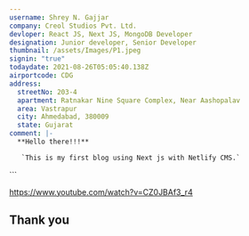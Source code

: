 ```yaml
---
username: Shrey N. Gajjar
company: Creol Studios Pvt. Ltd.
devloper: React JS, Next JS, MongoDB Developer
designation: Junior developer, Senior Developer
thumbnail: /assets/Images/P1.jpeg
signin: "true"
todaydate: 2021-08-26T05:05:40.138Z
airportcode: CDG
address:
  streetNo: 203-4
  apartment: Ratnakar Nine Square Complex, Near Aashopalav
  area: Vastrapur
  city: Ahmedabad, 380009
  state: Gujarat
comment: |-
  **Hello there!!!**

   `This is my first blog using Next js with Netlify CMS.`

  ```
  <div className="Login_Page">
      <Layout pageTitle="Login Page"></Layout>
      <LoginForm></LoginForm>
  </div>
  ```

  <https://www.youtube.com/watch?v=CZ0JBAf3_r4>

  Thank you
---
```

